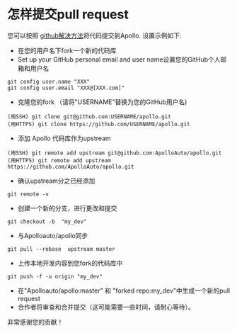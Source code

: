 # 怎样提交pull request

您可以按照 [github解决方法](https://help.github.com/articles/using-pull-requests/)将代码提交到Apollo. 设置示例如下:

- 在您的用户名下fork一个新的代码库
- Set up your GitHub personal email and user name设置您的GitHub个人邮箱和用户名

```
git config user.name "XXX"
git config user.email "XXX@[XXX.com]"
```

- 克隆您的fork （请将"USERNAME"替换为您的GitHub用户名)

```
(用SSH) git clone git@github.com:USERNAME/apollo.git
(用HTTPS) git clone https://github.com/USERNAME/apollo.git
```

- 添加 Apollo 代码库作为upstream

```
(用SSH) git remote add upstream git@github.com:ApolloAuto/apollo.git
(用HTTPS) git remote add upstream https://github.com/ApolloAuto/apollo.git
```

- 确认upstream分之已经添加
```
git remote -v
```

- 创建一个新的分支，进行更改和提交

```
git checkout -b  "my_dev"
```

- 与Apolloauto/apollo同步

```
git pull --rebase  upstream master
```

- 上传本地开发内容到您fork的代码库中

```
git push -f -u origin "my_dev"
```

- 在"Apolloauto/apollo:master" 和 "forked repo:my_dev"中生成一个新的pull request
- 合作者将审查和合并提交（这可能需要一些时间，请耐心等待）。

非常感谢您的贡献！
